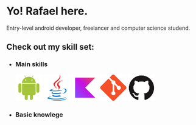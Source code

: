 <!--- 👋 Hi, I’m @Tesla-J
- 👀 I’m interested in Android programming, but I like to learn different skills, like web, Operating Systems, etc.
- 🌱 I’m currently learning data structure and algorithms to increase the efficiency of my algorithms.
- 💞️ I’m looking to collaborate on Android apps projects.
- 📫 How to reach me [Upwork](https://www.upwork.com/o/profiles/users/~01e3c18defcdbc0280/) -->

<!---
Tesla-J/Tesla-J is a ✨ special ✨ repository because its `README.md` (this file) appears on your GitHub profile.
You can click the Preview link to take a look at your changes.
--->

# Yo! Rafael here.

Entry-level android developer, freelancer and computer science studend.

## Check out my skill set:

- ### Main skills

  <section>
    <img alt="Android" width="70" src="https://github.com/devicons/devicon/blob/master/icons/android/android-plain.svg" />
    <img alt="Java" width="70" src="https://github.com/devicons/devicon/blob/master/icons/java/java-original.svg" />
    <img alt="Kotlin" width="70" src="https://github.com/devicons/devicon/blob/master/icons/kotlin/kotlin-original.svg" />
    <img alt="Git" width="70" src="https://github.com/devicons/devicon/blob/master/icons/git/git-original.svg" />
    <img alt="GitHub" width="70" src="https://github.com/devicons/devicon/blob/master/icons/github/github-original.svg" />
  </section>

- ### Basic knowlege

  <section>
    <img alt="" width="70" src="" />
    <img alt="" width="70" src="" />
    <img alt="" width="70" src="" />
    <img alt="" width="70" src="" />
    <img alt="" width="70" src="" />
  </section>
